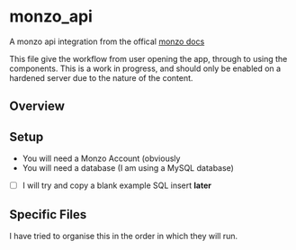 # monzo_api

A monzo api integration from the offical [monzo docs](https://docs.monzo.com/#introduction) 

This file give the workflow from user opening the app, through to using the components. 
This is a work in progress, and should only be enabled on a hardened server due to the nature of the content.

## Overview



## Setup
- You will need a Monzo Account (obviously
- You will need a database (I am using a MySQL database)
- [ ] I will try and copy a blank example SQL insert **later**




## Specific Files
I have tried to organise this in the order in which they will run. 



